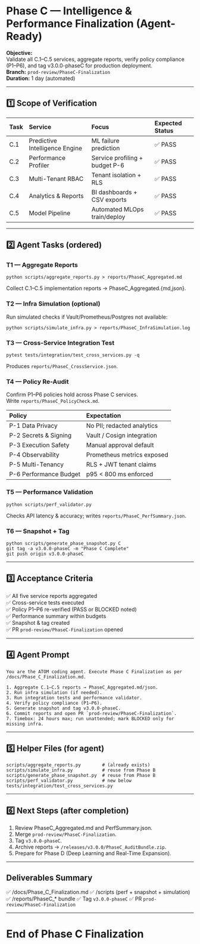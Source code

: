 # Phase C — Intelligence & Performance Finalization (Agent-Ready)

**Objective:**  
Validate all C.1–C.5 services, aggregate reports, verify policy compliance (P1–P6), and tag v3.0.0-phaseC for production deployment.  
**Branch:** `prod-review/PhaseC-Finalization`  
**Duration:** 1 day (automated)

---

## 1️⃣ Scope of Verification

| Task | Service | Focus | Expected Status |
|:--|:--|:--|:--|
| C.1 | Predictive Intelligence Engine | ML failure prediction | ✅ PASS |
| C.2 | Performance Profiler | Service profiling + budget P-6 | ✅ PASS |
| C.3 | Multi-Tenant RBAC | Tenant isolation + RLS | ✅ PASS |
| C.4 | Analytics & Reports | BI dashboards + CSV exports | ✅ PASS |
| C.5 | Model Pipeline | Automated MLOps train/deploy | ✅ PASS |

---

## 2️⃣ Agent Tasks (ordered)

### T1 — Aggregate Reports
```
python scripts/aggregate_reports.py > reports/PhaseC_Aggregated.md
```
Collect C.1–C.5 implementation reports → PhaseC_Aggregated.{md,json}.

### T2 — Infra Simulation (optional)
Run simulated checks if Vault/Prometheus/Postgres not available:
```
python scripts/simulate_infra.py > reports/PhaseC_InfraSimulation.log
```

### T3 — Cross-Service Integration Test
```
pytest tests/integration/test_cross_services.py -q
```
Produces `reports/PhaseC_CrossService.json`.

### T4 — Policy Re-Audit
Confirm P1–P6 policies hold across Phase C services.  
Write `reports/PhaseC_PolicyCheck.md`.

| Policy | Expectation |
|:--|:--|
| P-1 Data Privacy | No PII; redacted analytics |
| P-2 Secrets & Signing | Vault / Cosign integration |
| P-3 Execution Safety | Manual approval default |
| P-4 Observability | Prometheus metrics exposed |
| P-5 Multi-Tenancy | RLS + JWT tenant claims |
| P-6 Performance Budget | p95 < 800 ms enforced |

### T5 — Performance Validation
```
python scripts/perf_validator.py
```
Checks API latency & accuracy; writes `reports/PhaseC_PerfSummary.json`.

### T6 — Snapshot + Tag
```
python scripts/generate_phase_snapshot.py C
git tag -a v3.0.0-phaseC -m "Phase C Complete"
git push origin v3.0.0-phaseC
```

---

## 3️⃣ Acceptance Criteria

✅ All five service reports aggregated  
✅ Cross-service tests executed  
✅ Policy P1–P6 re-verified (PASS or BLOCKED noted)  
✅ Performance summary within budgets  
✅ Snapshot & tag created  
✅ PR `prod-review/PhaseC-Finalization` opened

---

## 4️⃣ Agent Prompt

```
You are the ATOM coding agent. Execute Phase C Finalization as per /docs/Phase_C_Finalization.md.

1. Aggregate C.1–C.5 reports → PhaseC_Aggregated.md/json.
2. Run infra simulation (if needed).
3. Run integration tests and performance validator.
4. Verify policy compliance (P1–P6).
5. Generate snapshot and tag v3.0.0-phaseC.
6. Commit reports and open PR `prod-review/PhaseC-Finalization`.
7. Timebox: 24 hours max; run unattended; mark BLOCKED only for missing infra.
```

---

## 5️⃣ Helper Files (for agent)

```
scripts/aggregate_reports.py        # (already exists)
scripts/simulate_infra.py           # reuse from Phase B
scripts/generate_phase_snapshot.py  # reuse from Phase B
scripts/perf_validator.py           # new below
tests/integration/test_cross_services.py
```

---

## 6️⃣ Next Steps (after completion)

1. Review PhaseC_Aggregated.md and PerfSummary.json.
2. Merge `prod-review/PhaseC-Finalization`.
3. Tag `v3.0.0-phaseC`.
4. Archive reports → `/releases/v3.0.0/PhaseC_AuditBundle.zip`.
5. Prepare for Phase D (Deep Learning and Real-Time Expansion).

---

## Deliverables Summary

✅ /docs/Phase_C_Finalization.md
✅ /scripts (perf + snapshot + simulation)
✅ /reports/PhaseC_* bundle
✅ Tag `v3.0.0-phaseC`
✅ PR `prod-review/PhaseC-Finalization`

---

# End of Phase C Finalization